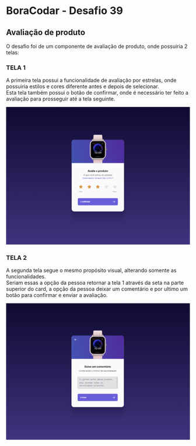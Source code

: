 # BoraCodar - Desafio 39

## Avaliação de produto

O desafio foi de um componente de avaliação de produto, onde possuiria 2 telas:

### TELA 1

 A primeira tela possui a funcionalidade de avaliação por estrelas, onde possuiria estilos e cores diferente antes e depois de selecionar. <br>
 Esta tela também possui o botão de confirmar, onde é necessário ter feito a avaliação para prosseguir até a tela seguinte.

<img src="./images/screenshots/screen1.png">

### TELA 2

A segunda tela segue o mesmo propósito visual, alterando somente as funcionalidades. <br>
 Seriam essas a opção da pessoa retornar a tela 1 através da seta na parte superior do card, a opção da pessoa deixar um comentário e por ultimo um botão para confirmar e enviar a avaliação.

<img src="./images/screenshots/screen2.png">